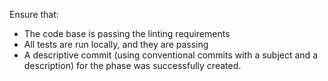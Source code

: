 Ensure that:

- The code base is passing the linting requirements
- All tests are run locally, and they are passing
- A descriptive commit (using conventional commits with a subject and a description) for the phase was successfully created.
